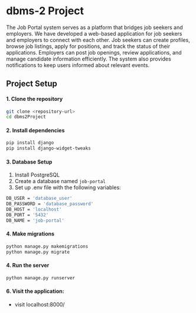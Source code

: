 # dbms-2 Project
The Job Portal system serves as a platform that bridges job seekers and employers. We have developed a web-based application for job seekers and employers to connect with each other. Job seekers can create profiles, browse job listings, apply for positions, and track the status of their applications. Employers can post job openings, review applications, and manage candidate information efficiently. The system also provides notifications to keep users informed about relevant events.

## Project Setup


#### 1. Clone the repository
```bash
git clone <repository-url>
cd dbms2Project
```
#### 2. Install dependencies
```bash
pip install django
pip install django-widget-tweaks
```
#### 3. Database Setup
1. Install PostgreSQL
2. Create a database named `job-portal`
3. Set up .env file with the following variables:
```bash
DB_USER = 'database_user'
DB_PASSWORD = 'database_password'
DB_HOST = 'localhost'
DB_PORT = '5432'
DB_NAME = 'job-portal'
```

#### 4. Make migrations
```bash
python manage.py makemigrations
python manage.py migrate
```
#### 4. Run the server
```bash
python manage.py runserver
```
#### 6. Visit the application: 
- visit localhost:8000/

